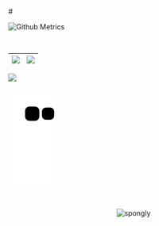 #<p align="center">

<img width="500" src="https://metrics.lecoq.io/spongly" alt="Github Metrics">
  
<br>

</p>

<br>

|![](https://github-readme-stats.vercel.app/api?username=Spongly&&show_icons=true&title_color=ffffff&icon_color=bb2acf&text_color=daf7dc&bg_color=151515)|![](https://github-readme-stats.vercel.app/api/top-langs/?username=Spongly&layout=compact&theme=tokyonight&langs_count=10)|
|-|-|

![](https://activity-graph.herokuapp.com/graph?username=Spongly&theme=redical)

![snake](https://raw.githubusercontent.com/spongly/spongly/output/github-contribution-grid-snake.svg)

<br>
<p align="center"><p align="center"> <img src="https://komarev.com/ghpvc/?username=spongly" alt="spongly"/> </p>  </p>
<br>
